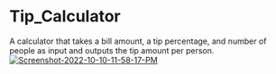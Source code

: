 # Tip_Calculator
A calculator that takes a bill amount, a tip percentage, and number of people as input and outputs the tip amount per person.
<a href='https://postimages.org/' target='_blank'><img src='https://i.postimg.cc/jSfp4PHc/Screenshot-2022-10-10-11-58-17-PM.png' border='0' alt='Screenshot-2022-10-10-11-58-17-PM'/></a>
